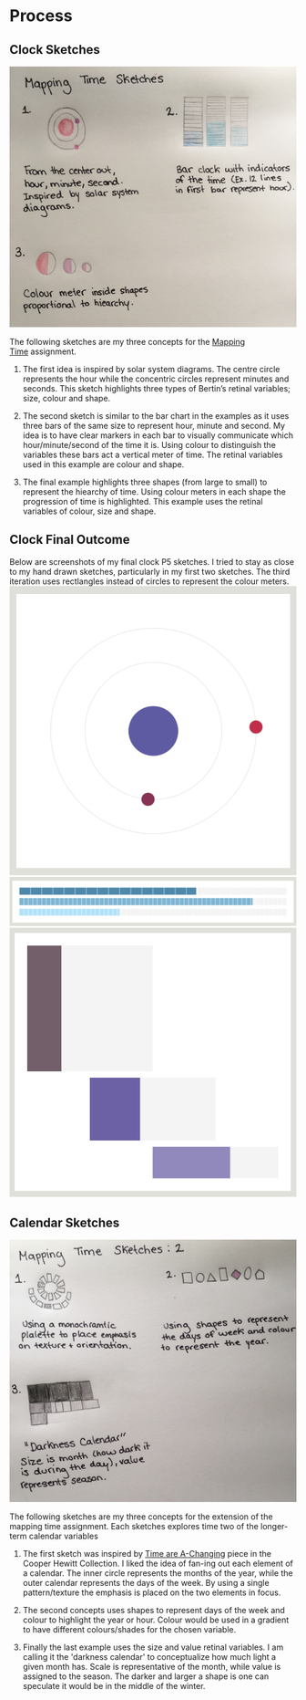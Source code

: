 # Process

## Clock Sketches

![Image of Hand-drawn sketches](https://github.com/lulujordanna/dvia-2019/blob/master/1.mapping-time/process/mappingTime_Sketches.jpg)

The following sketches are my three concepts for the [Mapping Time](https://dvia.samizdat.co/2019/right-twice-a-day/) assignment.

1. The first idea is inspired by solar system diagrams. The centre circle represents the hour while the concentric circles represent minutes and seconds. This sketch highlights three types of Bertin’s retinal variables; size, colour and shape. 

2. The second sketch is similar to the bar chart in the examples as it uses three bars of the same size to represent hour, minute and second. My idea is to have clear markers in each bar to visually communicate which hour/minute/second of the time it is. Using colour to distinguish the variables these bars act a vertical meter of time. The retinal variables used in this example are colour and shape.

3. The final example highlights three shapes (from large to small) to represent the hiearchy of time. Using colour meters in each shape the progression of time is highlighted. This example uses the retinal variables of colour, size and shape.

## Clock Final Outcome
Below are screenshots of my final clock P5 sketches. I tried to stay as close to my hand drawn sketches, particularly in my first two sketches. The third iteration uses rectlangles instead of circles to represent the colour meters. 
![Screenshot of Clock 2](https://github.com/lulujordanna/dvia-2019/blob/master/1.mapping-time/process/Clock2.png)
![Screenshot of Clock 1](https://github.com/lulujordanna/dvia-2019/blob/master/1.mapping-time/process/Clock1.png)
![Screenshot of Clock 3](https://github.com/lulujordanna/dvia-2019/blob/master/1.mapping-time/process/Clock3.png)

## Calendar Sketches
![Image of Hand-drawn sketches](https://github.com/lulujordanna/dvia-2019/blob/master/1.mapping-time/process/mappingTime_Sketches2.jpg)

The following sketches are my three concepts for the extension of the mapping time assignment. Each sketches explores time two of the longer-term calendar variables

1. The first sketch was inspired by [Time are A-Changing](https://www.cooperhewitt.org/2018/02/27/times-are-a-changing/) piece in the Cooper Hewitt Collection. I liked the idea of fan-ing out each element of a calendar. The inner circle represents the months of the year, while the outer calendar represents the days of the week. By using a single pattern/texture the emphasis is placed on the two elements in focus. 

2. The second concepts uses shapes to represent days of the week and colour to highlight the year or hour. Colour would be used in a gradient to have different colours/shades for the chosen variable. 

3. Finally the last example uses the size and value retinal variables. I am calling it the 'darkness calendar' to conceptualize how much light a given month has. Scale is representative of the month, while value is assigned to the season. The darker and larger a shape is one can speculate it would be in the middle of the winter. 



